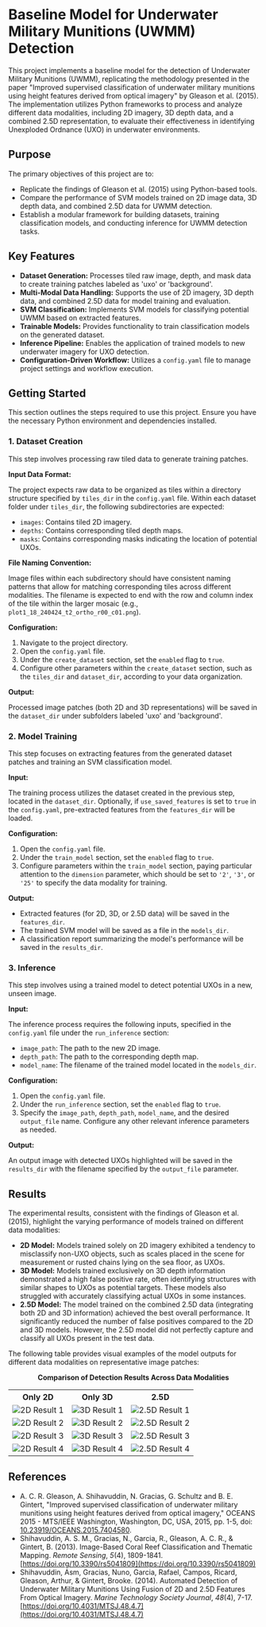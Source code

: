 # Baseline Model for Underwater Military Munitions (UWMM) Detection

This project implements a baseline model for the detection of Underwater Military Munitions (UWMM), replicating the methodology presented in the paper "Improved supervised classification of underwater military munitions using height features derived from optical imagery" by Gleason et al. (2015). The implementation utilizes Python frameworks to process and analyze different data modalities, including 2D imagery, 3D depth data, and a combined 2.5D representation, to evaluate their effectiveness in identifying Unexploded Ordnance (UXO) in underwater environments.

## Purpose

The primary objectives of this project are to:

* Replicate the findings of Gleason et al. (2015) using Python-based tools.
* Compare the performance of SVM models trained on 2D image data, 3D depth data, and combined 2.5D data for UWMM detection.
* Establish a modular framework for building datasets, training classification models, and conducting inference for UWMM detection tasks.

## Key Features

* **Dataset Generation:** Processes tiled raw image, depth, and mask data to create training patches labeled as 'uxo' or 'background'.
* **Multi-Modal Data Handling:** Supports the use of 2D imagery, 3D depth data, and combined 2.5D data for model training and evaluation.
* **SVM Classification:** Implements SVM models for classifying potential UWMM based on extracted features.
* **Trainable Models:** Provides functionality to train classification models on the generated dataset.
* **Inference Pipeline:** Enables the application of trained models to new underwater imagery for UXO detection.
* **Configuration-Driven Workflow:** Utilizes a `config.yaml` file to manage project settings and workflow execution.

## Getting Started

This section outlines the steps required to use this project. Ensure you have the necessary Python environment and dependencies installed.

### 1. Dataset Creation

This step involves processing raw tiled data to generate training patches.

**Input Data Format:**

The project expects raw data to be organized as tiles within a directory structure specified by `tiles_dir` in the `config.yaml` file. Within each dataset folder under `tiles_dir`, the following subdirectories are expected:

* `images`: Contains tiled 2D imagery.
* `depths`: Contains corresponding tiled depth maps.
* `masks`: Contains corresponding masks indicating the location of potential UXOs.

**File Naming Convention:**

Image files within each subdirectory should have consistent naming patterns that allow for matching corresponding tiles across different modalities. The filename is expected to end with the row and column index of the tile within the larger mosaic (e.g., `plot1_18_240424_t2_ortho_r00_c01.png`).

**Configuration:**

1.  Navigate to the project directory.
2.  Open the `config.yaml` file.
3.  Under the `create_dataset` section, set the `enabled` flag to `true`.
4.  Configure other parameters within the `create_dataset` section, such as the `tiles_dir` and `dataset_dir`, according to your data organization.

**Output:**

Processed image patches (both 2D and 3D representations) will be saved in the `dataset_dir` under subfolders labeled 'uxo' and 'background'.

### 2. Model Training

This step focuses on extracting features from the generated dataset patches and training an SVM classification model.

**Input:**

The training process utilizes the dataset created in the previous step, located in the `dataset_dir`. Optionally, if `use_saved_features` is set to `true` in the `config.yaml`, pre-extracted features from the `features_dir` will be loaded.

**Configuration:**

1.  Open the `config.yaml` file.
2.  Under the `train_model` section, set the `enabled` flag to `true`.
3.  Configure parameters within the `train_model` section, paying particular attention to the `dimension` parameter, which should be set to `'2'`, `'3'`, or `'25'` to specify the data modality for training.

**Output:**

* Extracted features (for 2D, 3D, or 2.5D data) will be saved in the `features_dir`.
* The trained SVM model will be saved as a file in the `models_dir`.
* A classification report summarizing the model's performance will be saved in the `results_dir`.

### 3. Inference

This step involves using a trained model to detect potential UXOs in a new, unseen image.

**Input:**

The inference process requires the following inputs, specified in the `config.yaml` file under the `run_inference` section:

* `image_path`: The path to the new 2D image.
* `depth_path`: The path to the corresponding depth map.
* `model_name`: The filename of the trained model located in the `models_dir`.

**Configuration:**

1.  Open the `config.yaml` file.
2.  Under the `run_inference` section, set the `enabled` flag to `true`.
3.  Specify the `image_path`, `depth_path`, `model_name`, and the desired `output_file` name. Configure any other relevant inference parameters as needed.

**Output:**

An output image with detected UXOs highlighted will be saved in the `results_dir` with the filename specified by the `output_file` parameter.

## Results

The experimental results, consistent with the findings of Gleason et al. (2015), highlight the varying performance of models trained on different data modalities:

* **2D Model:** Models trained solely on 2D imagery exhibited a tendency to misclassify non-UXO objects, such as scales placed in the scene for measurement or rusted chains lying on the sea floor, as UXOs.
* **3D Model:** Models trained exclusively on 3D depth information demonstrated a high false positive rate, often identifying structures with similar shapes to UXOs as potential targets. These models also struggled with accurately classifying actual UXOs in some instances.
* **2.5D Model:** The model trained on the combined 2.5D data (integrating both 2D and 3D information) achieved the best overall performance. It significantly reduced the number of false positives compared to the 2D and 3D models. However, the 2.5D model did not perfectly capture and classify all UXOs present in the test data.

The following table provides visual examples of the model outputs for different data modalities on representative image patches:

<p align="center">
  <strong>Comparison of Detection Results Across Data Modalities</strong>
</p>
<table style="width:100%; text-align: center;">
  <tr>
    <th style="text-align: center;">Only 2D</th>
    <th style="text-align: center;">Only 3D</th>
    <th style="text-align: center;">2.5D</th>
  </tr>
  <tr>
    <td><img src="assets/2D_plot1_r02_c05.png" alt="2D Result 1"></td>
    <td><img src="assets/3D_plot1_r02_c05.png" alt="3D Result 1"></td>
    <td><img src="assets/25D_plot1_r02_c05.png" alt="2.5D Result 1"></td>
  </tr>
 <tr>
    <td><img src="assets/2D_plot1_r03_c03.png" alt="2D Result 2"></td>
    <td><img src="assets/3D_plot1_r03_c03.png" alt="3D Result 2"></td>
    <td><img src="assets/25D_plot1_r03_c03.png" alt="2.5D Result 2"></td>
  </tr>
  <tr>
    <td><img src="assets/2D_plot3_r03_c05.png" alt="2D Result 3"></td>
    <td><img src="assets/3D_plot3_r03_c05.png" alt="3D Result 3"></td>
    <td><img src="assets/25D_plot3_r03_c05.png" alt="2.5D Result 3"></td>
  </tr>
  <tr>
    <td><img src="assets/2D_plot3_r04_c04.png" alt="2D Result 4"></td>
    <td><img src="assets/3D_plot3_r04_c04.png" alt="3D Result 4"></td>
    <td><img src="assets/25D_plot3_r04_c04.png" alt="2.5D Result 4"></td>
  </tr>
</table>

## References

* A. C. R. Gleason, A. Shihavuddin, N. Gracias, G. Schultz and B. E. Gintert, "Improved supervised classification of underwater military munitions using height features derived from optical imagery," OCEANS 2015 - MTS/IEEE Washington, Washington, DC, USA, 2015, pp. 1-5, doi: [10.23919/OCEANS.2015.7404580](https://doi.org/10.23919/OCEANS.2015.7404580).
* Shihavuddin, A. S. M., Gracias, N., Garcia, R., Gleason, A. C. R., & Gintert, B. (2013). Image-Based Coral Reef Classification and Thematic Mapping. *Remote Sensing*, *5*(4), 1809-1841. [https://doi.org/10.3390/rs5041809](https://doi.org/10.3390/rs5041809)
* Shihavuddin, Asm, Gracias, Nuno, Garcia, Rafael, Campos, Ricard, Gleason, Arthur, & Gintert, Brooke. (2014). Automated Detection of Underwater Military Munitions Using Fusion of 2D and 2.5D Features From Optical Imagery. *Marine Technology Society Journal*, *48*(4), 7-17. [https://doi.org/10.4031/MTSJ.48.4.7](https://doi.org/10.4031/MTSJ.48.4.7)
